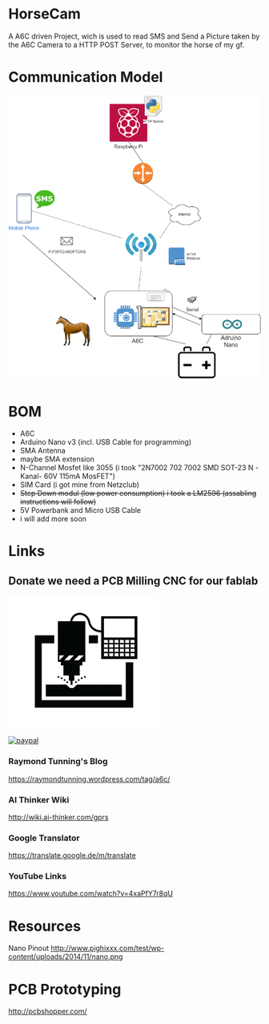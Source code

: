 # HorseCam
A A6C driven Project, wich is used to read SMS and Send a Picture taken by the A6C Camera to a HTTP POST Server, to monitor the horse of my gf.

# Communication Model

![Alt text](Communication.png?raw=true "Optional Title")

# BOM
* A6C
* Arduino Nano v3 (incl. USB Cable for programming)
* SMA Antenna
* maybe SMA extension
* N-Channel Mosfet like 3055 (i took "2N7002 702 7002 SMD SOT-23 N -Kanal- 60V 115mA MosFET")
* SIM Card (i got mine from Netzclub)
* ~~Step Down modul (low power consumption) i took a LM2596 (assabling instructions will follow)~~
* 5V Powerbank and Micro USB Cable
* i will add more soon

# Links
## Donate we need a PCB Milling CNC for our fablab

![Alt text](icons/cnc.png?raw=true "Optional Title")

[![paypal](https://www.paypalobjects.com/en_US/i/btn/btn_donateCC_LG.gif)](https://www.paypal.com/cgi-bin/webscr?cmd=_s-xclick&hosted_button_id=5DG62E887XW4E)

### Raymond Tunning's Blog
https://raymondtunning.wordpress.com/tag/a6c/
### AI Thinker Wiki
http://wiki.ai-thinker.com/gprs
### Google Translator
https://translate.google.de/m/translate
### YouTube Links
https://www.youtube.com/watch?v=4xaPfY7r8qU

# Resources
Nano Pinout
http://www.pighixxx.com/test/wp-content/uploads/2014/11/nano.png

# PCB Prototyping
http://pcbshopper.com/
